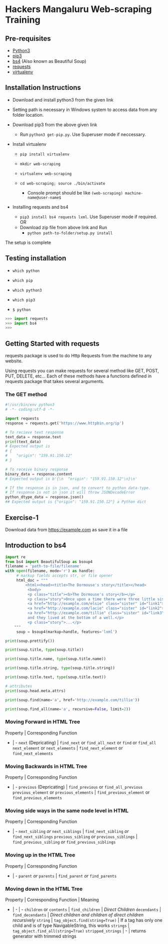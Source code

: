 # Hackers Mangaluru Web-scraping Training

## Pre-requisites

* [Python3](!https://www.python.org/downloads/)
* [pip3](!https://bootstrap.pypa.io/get-pip.py)
* [bs4](!https://www.crummy.com/software/BeautifulSoup/bs4/download/4.6/beautifulsoup4-4.6.0.tar.gz) (Also known as Beautiful Soup)
* [requests](!https://pypi.python.org/packages/b0/e1/eab4fc3752e3d240468a8c0b284607899d2fbfb236a56b7377a329aa8d09/requests-2.18.4.tar.gz#md5=081412b2ef79bdc48229891af13f4d82)
* [virtualenv](!https://pypi.python.org/packages/d4/0c/9840c08189e030873387a73b90ada981885010dd9aea134d6de30cd24cb8/virtualenv-15.1.0.tar.gz#md5=44e19f4134906fe2d75124427dc9b716)

## Installation Instructions

* Download and install python3 from the given link

* Setting path is necessary in Windows system to access data from any folder location.

* Download pip3 from the above given link
  * Run `python3 get-pip.py`. Use Superuser mode if neccessary.

* Install virtualenv
  * `pip install virtualenv`

  * `mkdir web-scraping`

  * `virtualenv web-scraping`

  * `cd web-scraping; source ./bin/activate`
    * Console prompt should be like `(web-scraping) machine-name@user-name$` 

* Installing requests and bs4
  * `pip3 install bs4 requests lxml`. Use Superuser mode if required. <br/>
  OR
  * Download zip file from above link and Run
    * `python path-to-folder/setup.py install`

The setup is complete

## Testing installation

* `which python`

* `which pip`

* `which python3`

* `which pip3`

* `$ python`

```python
>>> import requests
>>> import bs4
>>> 
```

## Getting Started with requests

requests package is used to do Http Requests from the machine to any website.

Using requests you can make requests for several method like GET, POST, PUT, DELETE, etc...
Each of these methods have a functions defined in requests package that takes several arguments.

### The GET method

```python
#!/usr/bin/env python3
# -*- coding:utf-8 -*-

import requests
response = requests.get('https://www.httpbin.org/ip')

# To recieve text response
text_data = response.text
print(text_data)
# Expected output is 
# {
#    "origin": "159.91.150.12"
# }

# To receive binary response
binary_data = response.content
# Expected output is b'{\n  "origin": "159.91.150.12"\n}\n'

# If the response is in json, and to convert to python data-type.
# If response is not in json it will throw JSONDecodeError
python_dtype_data = response.json()
## Expected output is {"origin": "159.91.150.12"} a Python dict
```

## Exercise-1

Download data from https://example.com as save it in a file

## Introduction to bs4

```python
import re
from bs4 import BeautifulSoup as bsoup4
filename = 'path-to-file/filename'
with open(filename, mode='r') as handle:
     # markup fields accepts str, or file opener
     html_doc = """
         <html><head><title>The Dormouse's story</title></head>
          <body>
          <p class="title"><b>The Dormouse's story</b></p>
          <p class="story">Once upon a time there were three little sisters; and their names ˓→were
          <a href="http://example.com/elsie" class="sister" id="link1">Elsie</a>,
          <a href="http://example.com/lacie" class="sister" id="link2">Lacie</a> and
          <a href="http://example.com/tillie" class="sister" id="link3">Tillie</a>;
          and they lived at the bottom of a well.</p>
          <p class="story">...</p>
    """
     soup = bsoup4(markup=handle, features='lxml')

print(soup.prettify())

print(soup.title, type(soup.title))

print(soup.title.name, type(soup.title.name))

print(soup.title.string, type(soup.title.string))

print(soup.title.text, type(soup.title.text))

# attributes
print(soup.head.meta.attrs)

print(soup.find(name='a', href='http://example.com/tillie'))

print(soup.find_all(name='a', recursive=False, limit=2))
```

### Moving Forward in HTML Tree

Property | Corresponding Function
- | -
`next` (Depricating) | `find_next` or `find_all_next` or `find` or `find_all`
`next_element` or `next_elements` | `find_next_element` or `find_next_elements`

### Moving Backwards in HTML Tree

Property | Corresponding Function
- | -
`previous` (Depricating) | `find_previous` or `find_all_previous`
`previous_element` or `previous_elements` | `find_previous_element` or `find_previous_elements`

### Moving side ways in the same node level in HTML

Property | Corresponding Function
- | -
`next_sibling` _or_ `next_siblings` | `find_next_sibling` _or_ `find_next_siblings`
`previous_sibling` _or_ `previous_siblings` | `find_previous_sibling` _or_ `find_previous_siblings`

### Moving up in the HTML Tree

Property | Corresponding Function
- | -
`parent` _or_ `parents` | `find_parent` _or_ `find_parents`


### Moving down in the HTML Tree

Property | Corresponding Function | Meaning
- | - | -
`children` or `contents` | `find_children` | _Direct Children_
`decendants` | `find_decendants` | _Direct children and children of direct children recursively_
`string` | `tag_object.find(string=True)` | If a tag has only one child and is of type NavigableString, this works
`strings` | `tag_object.find_all(string=True)`
`stripped_strings` | - | returns generator with trimmed strings

